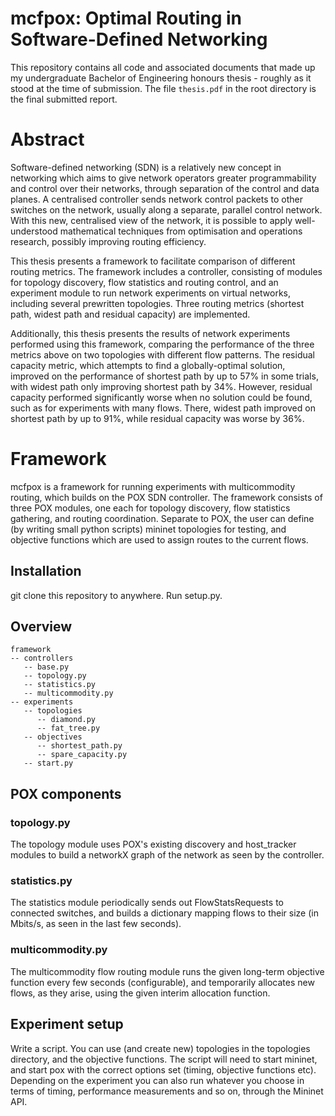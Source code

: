 # mcfpox: Optimal Routing in Software-Defined Networking

This repository contains all code and associated documents that made up my undergraduate Bachelor of Engineering honours thesis - roughly as it stood at the time of submission. The file `thesis.pdf` in the root directory is the final submitted report.

# Abstract
Software-defined networking (SDN) is a relatively new concept in networking which aims to give network operators greater programmability and control over their networks, through separation of the control and data planes. A centralised controller sends network control packets to other switches on the network, usually along a separate, parallel control network. With this new, centralised view of the network, it is possible to apply well-understood mathematical techniques from optimisation and operations research, possibly improving routing efficiency.

This thesis presents a framework to facilitate comparison of different routing metrics. The framework includes a controller, consisting of modules for topology discovery, flow statistics and routing control, and an experiment module to run network experiments on virtual networks, including several prewritten topologies. Three routing metrics (shortest path, widest path and residual capacity) are implemented.

Additionally, this thesis presents the results of network experiments performed using this framework, comparing the performance of the three metrics above on two topologies with different flow patterns. The residual capacity metric, which attempts to find a globally-optimal solution, improved on the performance of shortest path by up to 57% in some trials, with widest path only improving shortest path by 34%.  However, residual capacity performed significantly worse when no solution could be found, such as for experiments with many flows. There, widest path improved on shortest path by up to 91%, while residual capacity was worse by 36%.

# Framework
mcfpox is a framework for running experiments with multicommodity routing, which builds on the POX SDN controller. The framework consists of three POX modules, one each for topology discovery, flow statistics gathering, and routing coordination. Separate to POX, the user can define (by writing small python scripts) mininet topologies for testing, and objective functions which are used to assign routes to the current flows.

## Installation
git clone this repository to anywhere. Run setup.py.

## Overview

```
framework
-- controllers
   -- base.py
   -- topology.py
   -- statistics.py
   -- multicommodity.py
-- experiments
   -- topologies
      -- diamond.py
      -- fat_tree.py
   -- objectives
      -- shortest_path.py
      -- spare_capacity.py
   -- start.py
```

## POX components

### topology.py
The topology module uses POX's existing discovery and host_tracker modules to build a networkX graph of the network as seen by the controller.

### statistics.py
The statistics module periodically sends out FlowStatsRequests to connected switches, and builds a dictionary mapping flows to their size (in Mbits/s, as seen in the last few seconds).

### multicommodity.py
The multicommodity flow routing module runs the given long-term objective function every few seconds (configurable), and temporarily allocates new flows, as they arise, using the given interim allocation function.

## Experiment setup
Write a script. You can use (and create new) topologies in the topologies directory, and the objective functions. The script will need to start mininet, and start pox with the correct options set (timing, objective functions etc). Depending on the experiment you can also run whatever you choose in terms of timing, performance measurements and so on, through the Mininet API.
